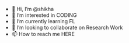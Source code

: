 - 👋 Hi, I’m @shikha
- 👀 I’m interested in CODING
- 🌱 I’m currently learning FL
- 💞️ I’m looking to collaborate on Research Work
- 📫 How to reach me HERE

<!---
shikha89/shikha89 is a ✨ special ✨ repository because its `README.md` (this file) appears on your GitHub profile.
You can click the Preview link to take a look at your changes.
--->
